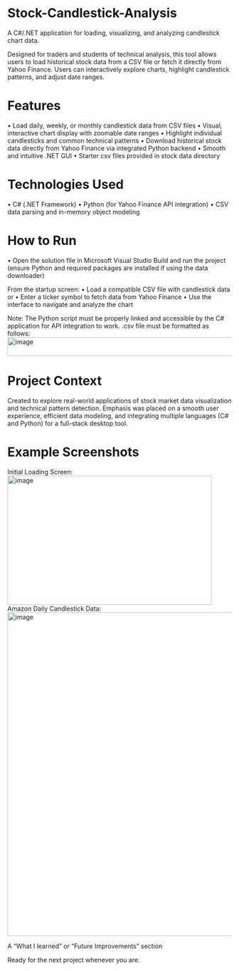 # Stock-Candlestick-Analysis
A C#/.NET application for loading, visualizing, and analyzing candlestick chart data. 

Designed for traders and students of technical analysis, this tool allows users to load historical stock data from a CSV file or fetch it directly from Yahoo Finance. Users can interactively explore charts, highlight candlestick patterns, and adjust date ranges.

# Features
• Load daily, weekly, or monthly candlestick data from CSV files
• Visual, interactive chart display with zoomable date ranges
• Highlight individual candlesticks and common technical patterns
• Download historical stock data directly from Yahoo Finance via integrated Python backend
• Smooth and intuitive .NET GUI
• Starter csv files provided in stock data directory

# Technologies Used
• C# (.NET Framework)
• Python (for Yahoo Finance API integration)
• CSV data parsing and in-memory object modeling

# How to Run
• Open the solution file in Microsoft Visual Studio
Build and run the project (ensure Python and required packages are installed if using the data downloader)

From the startup screen:
• Load a compatible CSV file with candlestick data or
• Enter a ticker symbol to fetch data from Yahoo Finance
• Use the interface to navigate and analyze the chart

Note: The Python script must be properly linked and accessible by the C# application for API integration to work. .csv file must be formatted as follows:
<img width="515" height="42" alt="image" src="https://github.com/user-attachments/assets/8e9d4c29-4cb5-4117-9741-3c1373a66093" />

# Project Context
Created to explore real-world applications of stock market data visualization and technical pattern detection. Emphasis was placed on a smooth user experience, efficient data modeling, and integrating multiple languages (C# and Python) for a full-stack desktop tool.

# Example Screenshots
Initial Loading Screen:
<img width="459" height="290" alt="image" src="https://github.com/user-attachments/assets/0395b22d-5ee5-4b24-98dd-4f362dc3a8d2" />
Amazon Daily Candlestick Data:
<img width="1366" height="727" alt="image" src="https://github.com/user-attachments/assets/ba6f4afa-dd8e-4370-9b09-88ddc33965bb" />


A “What I learned” or “Future Improvements” section

Ready for the next project whenever you are.
